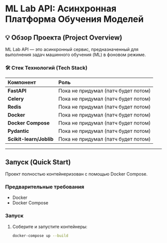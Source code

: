 # ML Lab API: Асинхронная Платформа Обучения Моделей

## 💡 Обзор Проекта (Project Overview)

ML Lab API — это асинхронный сервис, предназначенный для выполнения задач машинного обучения (ML) в фоновом режиме.

### 🛠️ Стек Технологий (Tech Stack)

| Компонент | Роль |
| :--- | :--- |
| **FastAPI** | Пока не придумал (патч будет потом) |
| **Celery** | Пока не придумал (патч будет потом) |
| **Redis** | Пока не придумал (патч будет потом) |
| **Docker** | Пока не придумал (патч будет потом) |
| **Docker Compose** | Пока не придумал (патч будет потом) |
| **Pydantic** | Пока не придумал (патч будет потом) |
| **Scikit-learn/Joblib** | Пока не придумал (патч будет потом) |

---

## Запуск (Quick Start)

Проект полностью контейнеризован с помощью Docker Compose.

### Предварительные требования

* Docker
* Docker Compose

### Запуск

1. Соберите и запустите контейнеры:

    ```bash
    docker-compose up --build
    ```

